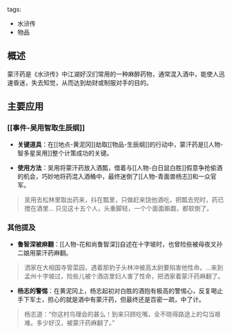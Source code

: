 tags:
  - 水浒传
  - 物品

## 概述
蒙汗药是《水浒传》中江湖好汉们常用的一种麻醉药物，通常混入酒中，能使人迅速昏迷，失去知觉，从而达到劫财或制服对手的目的。

## 主要应用
### [[事件-吴用智取生辰纲]]
- **关键道具**：在[[地点-黄泥冈]]劫取[[物品-生辰纲]]的行动中，蒙汗药是[[人物-智多星吴用]]整个计策成功的关键。

- **使用方法**：吴用将蒙汗药放入酒瓢，借着与[[人物-白日鼠白胜]]假意争抢偷酒的机会，巧妙地将药混入酒桶中，最终迷倒了[[人物-青面兽杨志]]和一众官军。
> 吴用去松林里取出药来，抖在瓢里，只做赶来饶他酒吃，把瓢去兜时，药已搅在酒里...
> 只见这十五个人，头重脚轻，一个个面面厮觑，都软倒了。

### 其他提及
- **鲁智深被麻翻**：[[人物-花和尚鲁智深]]自述在十字坡时，也曾险些被母夜叉孙二娘用蒙汗药麻翻。
> 洒家在大相国寺管菜园，遇着那豹子头林冲被高太尉要陷害他性命。...来到孟州十字坡过，险些儿被个酒店里妇人害了性命，把洒家着蒙汗药麻翻了。

- **杨志的警惕**：在黄泥冈上，杨志起初对白胜的酒抱有极高的警惕心，反复喝止手下军士，担心的就是酒中有蒙汗药，但最终还是百密一疏，中了计。
> 杨志道：“你这村鸟理会的甚么！到来只顾吃嘴，全不晓得路途上的勾当艰难。多少好汉，被蒙汗药麻翻了。”
